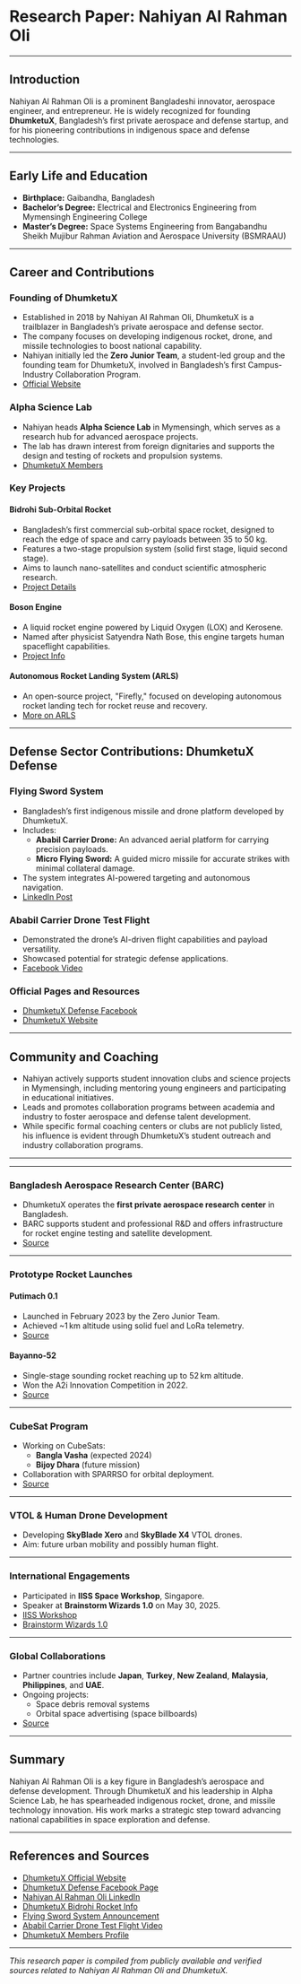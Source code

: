# Research Paper: Nahiyan Al Rahman Oli

---

## Introduction

Nahiyan Al Rahman Oli is a prominent Bangladeshi innovator, aerospace engineer, and entrepreneur. He is widely recognized for founding **DhumketuX**, Bangladesh’s first private aerospace and defense startup, and for his pioneering contributions in indigenous space and defense technologies.

---

## Early Life and Education

- **Birthplace:** Gaibandha, Bangladesh  
- **Bachelor’s Degree:** Electrical and Electronics Engineering from Mymensingh Engineering College  
- **Master’s Degree:** Space Systems Engineering from Bangabandhu Sheikh Mujibur Rahman Aviation and Aerospace University (BSMRAAU)  

---

## Career and Contributions

### Founding of DhumketuX

- Established in 2018 by Nahiyan Al Rahman Oli, DhumketuX is a trailblazer in Bangladesh’s private aerospace and defense sector.  
- The company focuses on developing indigenous rocket, drone, and missile technologies to boost national capability.  
- Nahiyan initially led the **Zero Junior Team**, a student-led group and the founding team for DhumketuX, involved in Bangladesh’s first Campus-Industry Collaboration Program.  
- [Official Website](https://dhumketux.com/)  

### Alpha Science Lab

- Nahiyan heads **Alpha Science Lab** in Mymensingh, which serves as a research hub for advanced aerospace projects.  
- The lab has drawn interest from foreign dignitaries and supports the design and testing of rockets and propulsion systems.  
- [DhumketuX Members](https://dhumketux.com/dx-members/nahiyan-al-rahman/?utm_source=chatgpt.com)  

### Key Projects

#### Bidrohi Sub-Orbital Rocket

- Bangladesh’s first commercial sub-orbital space rocket, designed to reach the edge of space and carry payloads between 35 to 50 kg.  
- Features a two-stage propulsion system (solid first stage, liquid second stage).  
- Aims to launch nano-satellites and conduct scientific atmospheric research.  
- [Project Details](https://dhumketux.com/dx-rockets/space-rocket-bidrohi/)  

#### Boson Engine

- A liquid rocket engine powered by Liquid Oxygen (LOX) and Kerosene.  
- Named after physicist Satyendra Nath Bose, this engine targets human spaceflight capabilities.  
- [Project Info](https://dhumketux.com/liquid-engine/)  

#### Autonomous Rocket Landing System (ARLS)

- An open-source project, "Firefly," focused on developing autonomous rocket landing tech for rocket reuse and recovery.  
- [More on ARLS](https://dhumketux.com/?utm_source=chatgpt.com)  

---

## Defense Sector Contributions: DhumketuX Defense

### Flying Sword System

- Bangladesh’s first indigenous missile and drone platform developed by DhumketuX.  
- Includes:  
  - **Ababil Carrier Drone:** An advanced aerial platform for carrying precision payloads.  
  - **Micro Flying Sword:** A guided micro missile for accurate strikes with minimal collateral damage.  
- The system integrates AI-powered targeting and autonomous navigation.  
- [LinkedIn Post](https://www.linkedin.com/posts/nahiyan-al-rahman-oli-627bb2127_first-bangladeshi-missile-drone-system-activity-7287497270332215296-GNus)  

### Ababil Carrier Drone Test Flight

- Demonstrated the drone’s AI-driven flight capabilities and payload versatility.  
- Showcased potential for strategic defense applications.  
- [Facebook Video](https://www.facebook.com/DhumketuX/videos/dhumketux-defense-ababil-carrier-drone-test-flight-ai-driven-future-with-secret-/1324310262099403/)  

### Official Pages and Resources

- [DhumketuX Defense Facebook](https://m.facebook.com/people/DhumketuX-Defense/61575049949025/)  
- [DhumketuX Website](https://dhumketux.com/)  

---

## Community and Coaching

- Nahiyan actively supports student innovation clubs and science projects in Mymensingh, including mentoring young engineers and participating in educational initiatives.  
- Leads and promotes collaboration programs between academia and industry to foster aerospace and defense talent development.  
- While specific formal coaching centers or clubs are not publicly listed, his influence is evident through DhumketuX’s student outreach and industry collaboration programs.  

---
---

### Bangladesh Aerospace Research Center (BARC)

- DhumketuX operates the **first private aerospace research center** in Bangladesh.  
- BARC supports student and professional R&D and offers infrastructure for rocket engine testing and satellite development.  
- [Source](https://dhumketux.com/dx-lab/)

---

### Prototype Rocket Launches

#### Putimach 0.1
- Launched in February 2023 by the Zero Junior Team.  
- Achieved ~1 km altitude using solid fuel and LoRa telemetry.  
- [Source](https://www.linkedin.com/feed/update/urn:li:activity:7062172188376565760/)

#### Bayanno‑52
- Single-stage sounding rocket reaching up to 52 km altitude.  
- Won the A2i Innovation Competition in 2022.  
- [Source](https://www.linkedin.com/feed/update/urn:li:activity:7062172188376565760/)

---

### CubeSat Program

- Working on CubeSats:  
  - **Bangla Vasha** (expected 2024)  
  - **Bijoy Dhara** (future mission)  
- Collaboration with SPARRSO for orbital deployment.  
- [Source](https://www.linkedin.com/feed/update/urn:li:activity:7075638383281735681/)

---

### VTOL & Human Drone Development

- Developing **SkyBlade Xero** and **SkyBlade X4** VTOL drones.  
- Aim: future urban mobility and possibly human flight.

---

### International Engagements

- Participated in **IISS Space Workshop**, Singapore.  
- Speaker at **Brainstorm Wizards 1.0** on May 30, 2025.  
- [IISS Workshop](https://www.linkedin.com/posts/nahiyan-al-rahman-oli-627bb2127)  
- [Brainstorm Wizards 1.0](https://www.linkedin.com/posts/nahiyan-al-rahman-oli-627bb2127_brainstorm-wizards-1-0-activity-7201358202522288128)

---

### Global Collaborations

- Partner countries include **Japan**, **Turkey**, **New Zealand**, **Malaysia**, **Philippines**, and **UAE**.  
- Ongoing projects:  
  - Space debris removal systems  
  - Orbital space advertising (space billboards)  
- [Source](https://www.linkedin.com/posts/nahiyan-al-rahman-oli-627bb2127_firefly-program-by-dhumketux-activity-7138828451366959104-nJ6N)

---


## Summary

Nahiyan Al Rahman Oli is a key figure in Bangladesh’s aerospace and defense development. Through DhumketuX and his leadership in Alpha Science Lab, he has spearheaded indigenous rocket, drone, and missile technology innovation. His work marks a strategic step toward advancing national capabilities in space exploration and defense.

---

## References and Sources

- [DhumketuX Official Website](https://dhumketux.com/)  
- [DhumketuX Defense Facebook Page](https://m.facebook.com/people/DhumketuX-Defense/61575049949025/)  
- [Nahiyan Al Rahman Oli LinkedIn](https://www.linkedin.com/in/nahiyan-al-rahman-oli-627bb2127)  
- [DhumketuX Bidrohi Rocket Info](https://dhumketux.com/?utm_source=chatgpt.com)  
- [Flying Sword System Announcement](https://www.linkedin.com/posts/nahiyan-al-rahman-oli-627bb2127_first-bangladeshi-missile-drone-system-activity-7287497270332215296-GNus)  
- [Ababil Carrier Drone Test Flight Video](https://www.facebook.com/DhumketuX/videos/dhumketux-defense-ababil-carrier-drone-test-flight-ai-driven-future-with-secret-/1324310262099403/)  
- [DhumketuX Members Profile](https://dhumketux.com/dx-members/nahiyan-al-rahman/?utm_source=chatgpt.com)  

---

*This research paper is compiled from publicly available and verified sources related to Nahiyan Al Rahman Oli and DhumketuX.*

